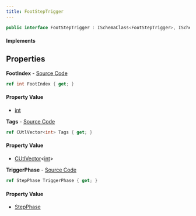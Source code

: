```yaml
---
title: FootStepTrigger
---
```


```csharp
public interface FootStepTrigger : ISchemaClass<FootStepTrigger>, ISchemaField, ISchemaClass, INativeHandle
```

#### Implements

## Properties

**FootIndex** - [Source Code](https://github.com/swiftly-solution/swiftlys2/blob/master/managed/src/SwiftlyS2.Generated/Schemas/Interfaces/FootStepTrigger.cs#L18)

```csharp
ref int FootIndex { get; }
```

#### Property Value

- [int](https://learn.microsoft.com/dotnet/api/system.int32)

**Tags** - [Source Code](https://github.com/swiftly-solution/swiftlys2/blob/master/managed/src/SwiftlyS2.Generated/Schemas/Interfaces/FootStepTrigger.cs#L16)

```csharp
ref CUtlVector<int> Tags { get; }
```

#### Property Value

- [CUtlVector](/docs/api/shared/natives/cutlvector-1)<[int](https://learn.microsoft.com/dotnet/api/system.int32)>

**TriggerPhase** - [Source Code](https://github.com/swiftly-solution/swiftlys2/blob/master/managed/src/SwiftlyS2.Generated/Schemas/Interfaces/FootStepTrigger.cs#L20)

```csharp
ref StepPhase TriggerPhase { get; }
```

#### Property Value

- [StepPhase](/docs/api/shared/schemadefinitions/stepphase)

